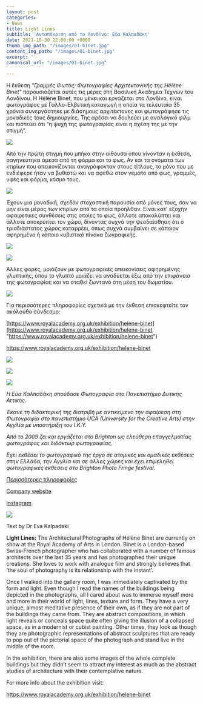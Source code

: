 ```yaml
---
layout: post
categories:
- News
title: Light Lines
subtitle: 'Ανταπόκριση από το Λονδίνο: Εύα Καλπαδάκη'
date: 2021-10-30 22:00:00 +0000
thumb_img_path: "/images/01-binet.jpg"
content_img_path: "/images/01-binet.jpg"
excerpt: ''
canonical_url: "/images/01-binet.jpg"

---
```

Η έκθεση _"Γραμμές Φωτός: Φωτογραφίες Αρχιτεκτονικής της Hélène Binet"_ παρουσιάζεται αυτές τις μέρες στη Βασιλική Ακαδημία Τεχνών του Λονδίνου. Η Hélène Binet, που μένει και εργάζεται στο Λονδίνο, είναι  φωτογράφος με Γαλλο-Ελβετική καταγωγή η οποία τα τελευταία 35 χρόνια συνεργάστηκε με διάσημους αρχιτέκτονες και φωτογράφησε τις μοναδικές τους δημιουργίες. Της αρέσει να δουλεύει με αναλογικό φιλμ και πιστεύει ότι “η ψυχή της φωτογραφίας είναι η σχέση της με την στιγμή”.

![](/images/02-binet.jpg)

Από την πρώτη στιγμή που μπήκα στην αίθουσα όπου γίνονταν η έκθεση, σαγηνεύτηκα άμεσα από τη φόρμα και το φως. Αν και τα ονόματα των κτιρίων που απεικονίζονται αναγράφονταν στους τίτλους, το μόνο που με ενδιέφερε ήταν να βυθιστώ και να αφεθώ στον γεμάτο από φως, γραμμές, υφές και φόρμα, κόσμο τους.

![](/images/03-binet.jpg)

Έχουν μια μοναδική, σχεδόν στοχαστική παρουσία από μόνες τους, σαν να μην είναι μέρος των κτιρίων από τα οποία προήλθαν. Είναι κατ' εξοχήν αφαιρετικές συνθέσεις στις οποίες το φως, άλλοτε αποκαλύπτει και άλλοτε αποκρύπτει τον χώρο, δίνοντας συχνά την ψευδαίσθηση ότι ο τρισδιάστατος χώρος καταρρέει, όπως συχνά συμβαίνει σε κάποιον αφηρημένο ή κάποιο κυβιστικό πίνακα ζωγραφικής.

![](/images/04-binet.jpg)

![](/images/05-binet.jpg)

Άλλες φορές, μοιάζουν με φωτογραφικές απεικονίσεις αφηρημένης γλυπτικής, όπου το γλυπτό μοιάζει να αναδύεται έξω από την επιφάνεια της φωτογραφίας και να σταθεί ζωντανό στη μέση του δωματίου.

![](/images/10-binet.jpg)

Για περισσότερες πληροφορίες σχετικά με την έκθεση επισκεφτείτε τον ακόλουθο σύνδεσμο:

[https://www.royalacademy.org.uk/exhibition/helene-binet](https://www.royalacademy.org.uk/exhibition/helene-binet "https://www.royalacademy.org.uk/exhibition/helene-binet")

https://www.royalacademy.org.uk/exhibition/helene-binet

![](/images/08-binet.jpg)

![](/images/11-binet.jpg)

![](/images/bwok-2.jpg)

_Η Εύα Καλπαδάκη σπούδασε Φωτογραφία στο Πανεπιστήμιο Δυτικής Αττικής._

_Έκανε τη διδακτορική της διατριβή με αντικείμενο την αφαίρεση στη Φωτογραφία στο πανεπιστήμιο UCA (University for the Creative Arts) στην Αγγλία με υποστήριξη του Ι.Κ.Υ._

_Aπό το 2009 ζει και εργάζεται στο Brighton ως ελεύθερη επαγγελματίας φωτογράφος και διδάκτωρ φωτογραφίας._

_Εχει εκθέσει το φωτογραφικό της έργο σε ατομικές και ομαδικές εκθέσεις στην Ελλάδα, την Αγγλία και σε άλλες χώρες και έχει επιμεληθεί φωτογραφικές εκθέσεις στο Brighton Photo Fringe festival._

<a href="https://www.evakalpadaki.co.uk/" target="blank"> Περισσότερες πληροφορίες</a>

<a href="https://www.bright-on-photography.co.uk/" target="blank"> Company website</a>

<a href="https://www.instagram.com/eva_kalpadaki/" target="blank"> Instagram</a>

![](/images/bwok-2.jpg)

Text by Dr Eva Kalpadaki 

**Light Lines:** The Architectural Photographs of Hélène Binet are currently on show at the Royal Academy of Arts in London. Binet is a London-based Swiss-French photographer who has collaborated with a number of famous architects over the last 35 years and has photographed their unique creations. She loves to work with analogue film and strongly believes that ‘the soul of photography is its relationship with the instant’.

Once I walked into the gallery room, I was immediately captivated by the form and light. Even though I read the names of the buildings being depicted in the photographs, all I cared about was to immerse myself more and more in their world of light, lines, texture and form. They have a very unique, almost meditative presence of their own, as if they are not part of the buildings they came from. They are abstract compositions, in which light reveals or conceals space quite often giving the illusion of a collapsed space, as in a modernist or cubist painting. Other times, they look as though they are photographic representations of abstract sculptures that are ready to pop out of the pictorial space of the photograph and stand live in the middle of the room.

In the exhibition, there are also some images of the whole complete buildings but they didn’t seem to attract my interest as much as the abstract studies of architecture with their contemplative nature.

For more info about the exhibition visit:

https://www.royalacademy.org.uk/exhibition/helene-binet